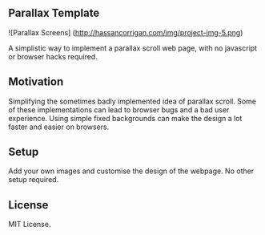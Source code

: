 ## Parallax Template

![Parallax Screens]
(http://hassancorrigan.com/img/project-img-5.png)

A simplistic way to implement a parallax scroll web page, with no javascript or browser hacks required.

## Motivation

Simplifying the sometimes badly implemented idea of parallax scroll. Some of these implementations can lead to browser bugs and a bad user experience. Using simple fixed backgrounds can make the design a lot faster and easier on browsers.

## Setup

Add your own images and customise the design of the webpage. No other setup required.

## License

MIT License.
